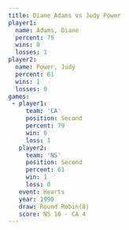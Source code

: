 ```yaml
---
title: Diane Adams vs Judy Power
player1:            
  name: Adams, Diane
  percent: 79       
  wins: 0           
  losses: 1         
player2:            
  name: Power, Judy 
  percent: 61       
  wins: 1           
  losses: 0         
games:
 - player1:          
     team: 'CA'      
     position: Second
     percent: 79     
     win: 0          
     loss: 1         
   player2:          
     team: 'NS'      
     position: Second
     percent: 61     
     win: 1          
     loss: 0         
   event: Hearts       
   year: 1990          
   draw: Round Robin(8)
   score: NS 10 - CA 4 
---
```

